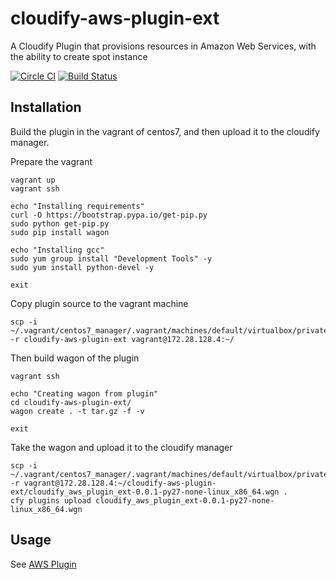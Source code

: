 cloudify-aws-plugin-ext
=======================

A Cloudify Plugin that provisions resources in Amazon Web Services, with the ability to create spot instance

[![Circle CI](https://circleci.com/gh/cloudify-cosmo/cloudify-aws-plugin/tree/master.svg?&style=shield)](https://circleci.com/gh/cloudify-cosmo/cloudify-aws-plugin/tree/master)
[![Build Status](https://travis-ci.org/cloudify-cosmo/cloudify-aws-plugin.svg?branch=master)](https://travis-ci.org/cloudify-cosmo/cloudify-aws-plugin)

## Installation
Build the plugin in the vagrant of centos7, and then upload it to the cloudify manager.

Prepare the vagrant
```
vagrant up
vagrant ssh

echo "Installing requirements"
curl -O https://bootstrap.pypa.io/get-pip.py
sudo python get-pip.py
sudo pip install wagon

echo "Installing gcc"
sudo yum group install "Development Tools" -y
sudo yum install python-devel -y

exit
```

Copy plugin source to the vagrant machine
```
scp -i ~/.vagrant/centos7_manager/.vagrant/machines/default/virtualbox/private_key -r cloudify-aws-plugin-ext vagrant@172.28.128.4:~/
```

Then build wagon of the plugin
```
vagrant ssh

echo "Creating wagon from plugin"
cd cloudify-aws-plugin-ext/
wagon create . -t tar.gz -f -v

exit
```

Take the wagon and upload it to the cloudify manager
```
scp -i ~/.vagrant/centos7_manager/.vagrant/machines/default/virtualbox/private_key -r vagrant@172.28.128.4:~/cloudify-aws-plugin-ext/cloudify_aws_plugin_ext-0.0.1-py27-none-linux_x86_64.wgn .
cfy plugins upload cloudify_aws_plugin_ext-0.0.1-py27-none-linux_x86_64.wgn
```

## Usage
See [AWS Plugin](http://docs.getcloudify.org/latest/plugins/aws/)

